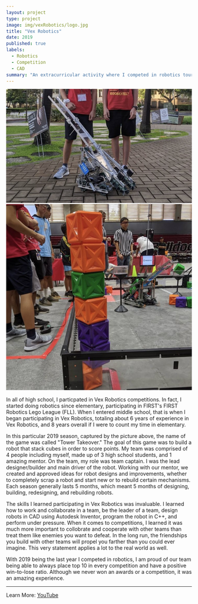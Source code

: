 ```yaml
---
layout: project
type: project
image: img/vexRobotics/logo.jpg
title: "Vex Robotics"
date: 2019
published: true
labels:
  - Robotics
  - Competition
  - CAD
summary: "An extracurricular activity where I competed in robotics tournaments."
---
```

<div class="d-flex">
  <img class="img-fluid" src="../img/vexRobotics/view1.jpg">
  <img class="img-fluid" src="../img/vexRobotics/view2.jpg">
</div>

In all of high school, I particpated in Vex Robotics competitions. In fact, I started doing robotics since elementary, participating in FIRST's FIRST Robotics Lego League (FLL). When I entered middle school, that is when I began participating in Vex Robotics, totaling about 6 years of experience in Vex Robotics, and 8 years overall if I were to count my time in elementary. 

In this particular 2019 season, captured by the picture above, the name of the game was called "Tower Takeover." The goal of this game was to build a robot that stack cubes in order to score points. My team was comprised of 4 people including myself, made up of 3 high school students, and 1 amazing mentor. On the team, my role was team captain. I was the lead designer/builder and main driver of the robot. Working with our mentor, we created and approved ideas for robot designs and improvements, whether to completely scrap a robot and start new or to rebuild certain mechanisms. Each season generally lasts 5 months, which meant 5 months of designing, building, redesigning, and rebuilding robots. 

The skills I learned participating in Vex Robotics was invaluable. I learned how to work and collaborate in a team, be the leader of a team, design robots in CAD using Autodesk Inventor, program the robot in C++, and perform under pressure. When it comes to competitions, I learned it was much more important to collobrate and cooperate with other teams than treat them like enemies you want to defeat. In the long run, the friendships you build with other teams will propel you farther than you could ever imagine. This very statement applies a lot to the real world as well.

With 2019 being the last year I competed in robotics, I am proud of our team being able to always place top 10 in every competition and have a positive win-to-lose ratio. Although we never won an awards or a competition, it was an amazing experience.

<hr>

Learn More: <a href="https://www.youtube.com/watch?v=_JVQOiw_OUU">YouTube</a><br>
